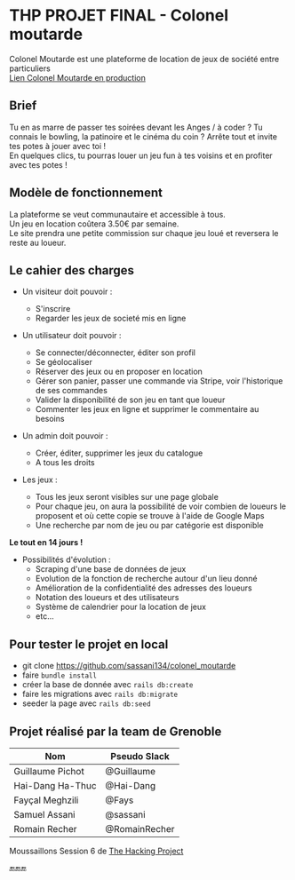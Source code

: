 # THP PROJET FINAL - Colonel moutarde

Colonel Moutarde est une plateforme de location de jeux de société entre particuliers  
[Lien Colonel Moutarde en production](http://colonel-moutarde.herokuapp.com/)

##  Brief

Tu en as marre de passer tes soirées devant les Anges / à coder ? Tu connais le bowling, la patinoire et le cinéma du coin ? Arrête tout et invite tes potes à jouer avec toi !  
En quelques clics, tu pourras louer un jeu fun à tes voisins et en profiter avec tes potes !

##  Modèle de fonctionnement

La plateforme se veut communautaire et accessible à tous.  
Un jeu en location coûtera 3.50€ par semaine.   
Le site prendra une petite commission sur chaque jeu loué et reversera le reste au loueur.  

##  Le cahier des charges

- Un visiteur doit pouvoir :
  - S'inscrire
  - Regarder les jeux de societé mis en ligne

- Un utilisateur doit pouvoir :
  - Se connecter/déconnecter, éditer son profil
  - Se géolocaliser
  - Réserver des jeux ou en proposer en location
  - Gérer son panier, passer une commande via Stripe, voir l'historique de ses commandes
  - Valider la disponibilité de son jeu en tant que loueur
  - Commenter les jeux en ligne et supprimer le commentaire au besoins

- Un admin doit pouvoir :
  - Créer, éditer, supprimer les jeux du catalogue
  - A tous les droits

- Les jeux :
  - Tous les jeux seront visibles sur une page globale
  - Pour chaque jeu, on aura la possibilité de voir combien de loueurs le proposent et où cette copie se trouve à l'aide de Google Maps
  - Une recherche par nom de jeu ou par catégorie est disponible  

**Le tout en 14 jours !**

- Possibilités d'évolution :
  - Scraping d'une base de données de jeux
  - Evolution de la fonction de recherche autour d'un lieu donné
  - Amélioration de la confidentialité des adresses des loueurs
  - Notation des loueurs et des utilisateurs
  - Système de calendrier pour la location de jeux
  - etc...

## Pour tester le projet en local
* git clone https://github.com/sassani134/colonel_moutarde
* faire `bundle install`
* créer la base de donnée avec `rails db:create`
* faire les migrations avec `rails db:migrate`
* seeder la page avec `rails db:seed`

## Projet réalisé par la team de Grenoble

| Nom                | Pseudo Slack      |
| -------------------|-------------------|
| Guillaume Pichot   | @Guillaume        |
| Hai-Dang Ha-Thuc   | @Hai-Dang         |
| Fayçal Meghzili    | @Fays             |
| Samuel Assani      | @sassani          |
| Romain Recher      | @RomainRecher     |

Moussaillons Session 6 de [The Hacking Project](https://www.thehackingproject.org/)

:end::end::end:
